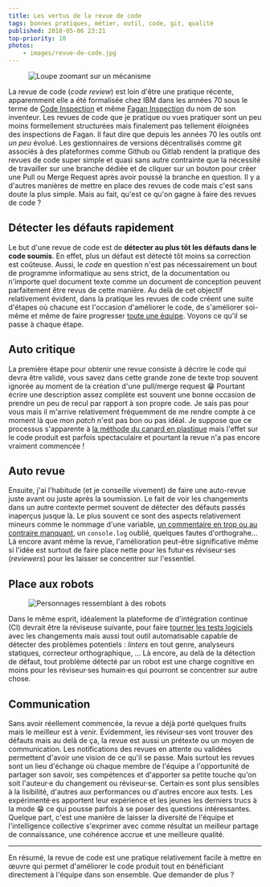```yaml
---
title: Les vertus de la revue de code
tags: bonnes pratiques, métier, outil, code, git, qualité
published: 2018-05-06 23:21
top-priority: 10
photos:
    - images/revue-de-code.jpg
---
```


<figure class="object-center bordered">
    <img loading="lazy" src="/images/660x/revue-de-code.jpg" alt="Loupe zoomant sur un
    mécanisme">
</figure>

La revue de code (*code review*) est loin d'être une pratique récente,
apparemment elle a été formalisée chez IBM dans les années 70 sous le terme de
[Code
Inspection](https://researcher.watson.ibm.com/researcher/view_page.php?id=6981)
et même [Fagan Inspection](https://en.wikipedia.org/wiki/Fagan_inspection) du
nom de son inventeur. Les revues de code que je pratique ou vues pratiquer sont un
peu moins formellement structurées mais finalement pas tellement éloignées des
inspections de Fagan. Il faut dire que depuis les années 70 les outils ont *un
peu* évolué. Les gestionnaires de versions décentralisés comme git associés à
des plateformes comme Github ou Gitlab rendent la pratique des revues de code
super simple et quasi sans autre contrainte que la nécessité de travailler sur
une branche dédiée et de cliquer sur un bouton pour créer une Pull ou Merge
Request après avoir poussé la branche en question. Il y a d'autres manières de
mettre en place des revues de code mais c'est sans doute la plus
simple. Mais au fait, qu'est ce qu'on gagne à faire des revues de code&nbsp;?

## Détecter les défauts rapidement

Le but d'une revue de code est de **détecter au plus tôt les défauts dans le
code soumis**. En effet, plus un défaut est détecté tôt moins sa correction est
coûteuse. Aussi, le *code* en question n'est pas nécessairement un bout de
programme informatique au sens strict, de la documentation ou n'importe quel
document texte comme un document de conception peuvent parfaitement être revus
de cette manière. Au delà de cet objectif relativement évident, dans la pratique
les revues de code créent une suite d'étapes où chacune est l'occasion
d'améliorer le code, de s'améliorer soi-même et même de faire progresser [toute
une équipe](/post/travail-d-equipe/). Voyons ce qu'il se passe à chaque étape.

## Auto critique

La première étape pour obtenir une revue consiste à décrire le code qui devra
être validé, vous savez dans cette grande zone de texte trop souvent ignorée au
moment de la création d'une pull/merge request 😁 Pourtant écrire une
description assez complète est souvent une bonne occasion de prendre un peu de
recul par rapport à son propre code. Je sais pas pour vous mais il m'arrive
relativement fréquemment de me rendre compte à ce moment là que mon *patch*
n'est pas bon ou pas idéal. Je suppose que ce processus s'apparente à [la
méthode du canard en
plastique](https://fr.wikipedia.org/wiki/M%C3%A9thode_du_canard_en_plastique)
mais l'effet sur le code produit est parfois spectaculaire et pourtant la revue
n'a pas encore vraiment commencée&nbsp;!

## Auto revue

Ensuite, j'ai l'habitude (et je conseille vivement) de faire une auto-revue
juste avant ou juste après la soumission. Le fait de voir les changements dans
un autre contexte permet souvent de détecter des défauts passés inaperçus jusque
là. Le plus souvent ce sont des aspects relativement mineurs comme le nommage
d'une variable, [un commentaire en trop ou au contraire
manquant](/post/juste-dose-commentaires-dans-le-code/), un `console.log` oublié,
quelques fautes d'orthograhe… Là encore avant même la revue, l'amélioration
peut-être significative même si l'idée est surtout de faire place nette pour les
futur·es réviseur·ses (*reviewers*) pour les laisser se concentrer sur
l'essentiel.

## Place aux robots

<figure class="object-center bordered">
    <img loading="lazy" src="/images/660x/robots.jpg" alt="Personnages ressemblant à des robots">
</figure>

Dans le même esprit, idéalement la plateforme de d'intégration continue (CI)
devrait être la réviseuse suivante, pour faire [tourner les tests
logiciels](/post/bon-test-unitaire-integration-fonctionnel/) avec les
changements mais aussi tout outil automatisable capable de détecter des
problèmes potentiels&nbsp;: *linters* en tout genre, analyseurs statiques, correcteur
orthographique,&nbsp;… Là encore, au delà de la détection de défaut, tout
problème détecté par un robot est une charge cognitive en moins pour les
réviseur·ses humain·es qui pourront se concentrer sur autre chose.

## Communication

Sans avoir réellement commencée, la revue a déjà porté quelques fruits mais le
meilleur est à venir. Évidemment, les réviseur·ses vont trouver des défauts mais
au delà de ça, la revue est aussi un prétexte ou un moyen de communication.  Les
notifications des revues en attente ou validées permettent d'avoir une vision de
ce qu'il se passe. Mais surtout les revues sont un lieu d'échange où chaque
membre de l'équipe a l'opportunité de partager son savoir, ses compétences et
d'apporter sa petite touche qu'on soit l'auteur·e du changement ou réviseur·se.
Certain·es sont plus sensibles à la lisibilité, d'autres aux performances ou
d'autres encore aux tests. Les expérimenté·es apportent leur expérience et les
jeunes les derniers trucs à la mode 😁 ce qui pousse parfois à se poser des
questions intéressantes. Quelque part, c'est une manière de laisser la diversité
de l'équipe et l'intelligence collective s'exprimer avec comme résultat un
meilleur partage de connaissance, une cohérence accrue et une meilleure qualité.

---

En résumé, la revue de code est une pratique relativement facile à mettre en
œuvre qui permet d'améliorer le code produit tout en bénéficiant directement à
l'équipe dans son ensemble. Que demander de plus&nbsp;?
